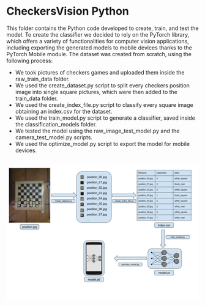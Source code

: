# CheckersVision Python

This folder contains the Python code developed to create, train, and test the model.
To create the classifier we decided to rely on the PyTorch library, which offers a variety of functionalities for computer vision applications, including exporting the generated models to mobile devices thanks to the PyTorch Mobile module.
The dataset was created from scratch, using the following process:

* We took pictures of checkers games and uploaded them inside the raw_train_data folder.
* We used the create_dataset.py script to split every checkers position image into single square pictures, which were then added to the train_data folder.
* We used the create_index_file.py script to classify every square image obtaining an index.csv for the dataset.
* We used the train_model.py script to generate a classifier, saved inside the classification_models folder.
* We tested the model using the raw_image_test_model.py and the camera_test_model.py scripts.
* We used the optimize_model.py script to export the model for mobile devices.

<br>

<img src="_readmeImgs_/python_dev_flow.png">
